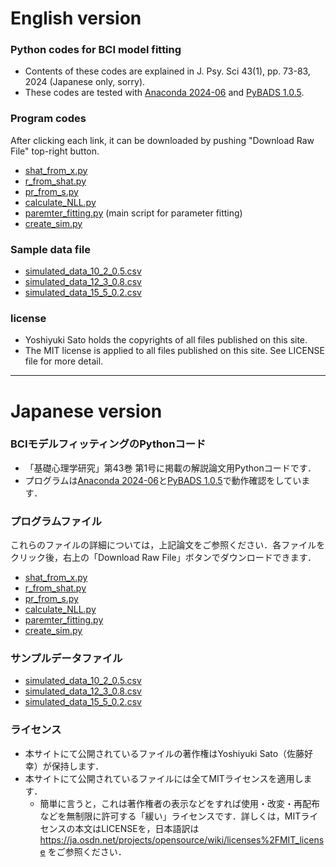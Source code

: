 # English version
### Python codes for BCI model fitting

- Contents of these codes are explained in J. Psy. Sci 43(1), pp. 73-83, 2024 (Japanese only, sorry).
- These codes are tested with [Anaconda 2024-06](https://www.anaconda.com/download/success) and [PyBADS 1.0.5](https://github.com/acerbilab/pybads).

### Program codes

After clicking each link, it can be downloaded by pushing "Download Raw File" top-right button.
- [shat_from_x.py](https://github.com/YoshiSato/JPsySciIntro/blob/main/shat_from_x.py)
- [r_from_shat.py](https://github.com/YoshiSato/JPsySciIntro/blob/main/r_from_shat.py)
- [pr_from_s.py](https://github.com/YoshiSato/JPsySciIntro/blob/main/pr_from_s.py)
- [calculate_NLL.py](https://github.com/YoshiSato/JPsySciIntro/blob/main/calculate_NLL.py)
- [paremter_fitting.py](https://github.com/YoshiSato/JPsySciIntro/blob/main/paremter_fitting.py) (main script for parameter fitting)
- [create_sim.py](https://github.com/YoshiSato/JPsySciIntro/blob/main/create_sim.py)

### Sample data file
- [simulated_data_10_2_0.5.csv](https://github.com/YoshiSato/JPsySciIntro/blob/main/simulated_data_10_2_0.5.csv)
- [simulated_data_12_3_0.8.csv](https://github.com/YoshiSato/JPsySciIntro/blob/main/simulated_data_12_3_0.8.csv)
- [simulated_data_15_5_0.2.csv](https://github.com/YoshiSato/JPsySciIntro/blob/main/simulated_data_15_5_0.2.csv)

### license

- Yoshiyuki Sato holds the copyrights of all files published on this site.
- The MIT license is applied to all files published on this site. See LICENSE file for more detail.

---

# Japanese version
### BCIモデルフィッティングのPythonコード

- 「基礎心理学研究」第43巻 第1号に掲載の解説論文用Pythonコードです．
- プログラムは[Anaconda 2024-06](https://www.anaconda.com/download/success)と[PyBADS 1.0.5](https://github.com/acerbilab/pybads)で動作確認をしています．

### プログラムファイル

これらのファイルの詳細については，上記論文をご参照ください．各ファイルをクリック後，右上の「Download Raw File」ボタンでダウンロードできます．
- [shat_from_x.py](https://github.com/YoshiSato/JPsySciIntro/blob/main/shat_from_x.py)
- [r_from_shat.py](https://github.com/YoshiSato/JPsySciIntro/blob/main/r_from_shat.py)
- [pr_from_s.py](https://github.com/YoshiSato/JPsySciIntro/blob/main/pr_from_s.py)
- [calculate_NLL.py](https://github.com/YoshiSato/JPsySciIntro/blob/main/calculate_NLL.py)
- [paremter_fitting.py](https://github.com/YoshiSato/JPsySciIntro/blob/main/paremter_fitting.py)
- [create_sim.py](https://github.com/YoshiSato/JPsySciIntro/blob/main/create_sim.py)

### サンプルデータファイル
- [simulated_data_10_2_0.5.csv](https://github.com/YoshiSato/JPsySciIntro/blob/main/simulated_data_10_2_0.5.csv)
- [simulated_data_12_3_0.8.csv](https://github.com/YoshiSato/JPsySciIntro/blob/main/simulated_data_12_3_0.8.csv)
- [simulated_data_15_5_0.2.csv](https://github.com/YoshiSato/JPsySciIntro/blob/main/simulated_data_15_5_0.2.csv)

### ライセンス

- 本サイトにて公開されているファイルの著作権はYoshiyuki Sato（佐藤好幸）が保持します．
- 本サイトにて公開されているファイルには全てMITライセンスを適用します．
  - 簡単に言うと，これは著作権者の表示などをすれば使用・改変・再配布などを無制限に許可する「緩い」ライセンスです．詳しくは，MITライセンスの本文はLICENSEを，日本語訳は https://ja.osdn.net/projects/opensource/wiki/licenses%2FMIT_license をご参照ください．

